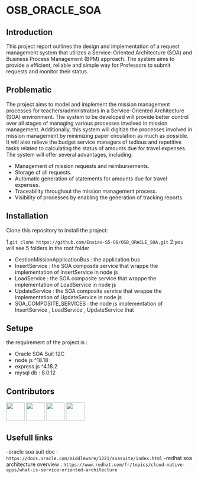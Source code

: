 # OSB_ORACLE_SOA

## Introduction
This project report outlines the design and implementation of a request management system
that utilizes a Service-Oriented Architecture (SOA) and Business Process Management (BPM)
approach. The system aims to provide a efficient, reliable and simple way for Professors to
submit requests and monitor their status.

## Problematic
The project aims to model and implement the mission management processes for teachers/administrators in a Service-Oriented Architecture (SOA) environment. The system to be developed will provide better control over all stages of managing various processes involved in mission management. Additionally, this system will digitize the processes involved in mission management by minimizing paper circulation as much as possible. It will also relieve the budget service managers of tedious and repetitive tasks related to calculating the status of amounts due for travel expenses. The system will offer several advantages, including:

- Management of mission requests and reimbursements.  
- Storage of all requests.
- Automatic generation of statements for amounts due for travel expenses.
- Traceability throughout the mission management process.
- Visibility of processes by enabling the generation of tracking reports.


## Installation
Clone this repository to install the project:

1.`git clone https://github.com/Ensias-S5-G6/OSB_ORACLE_SOA.git`
2.you will see 5 folders in the root folder
- GestionMissionApplicationBus : the application bus
- InsertService : the SOA composite service that wrappe the implementation of InsertService in node js
- LoadService :  the SOA composite service that wrappe the implementation of LoadService in node js
- UpdateService : the SOA composite service that wrappe the implementation of UpdateService in node js
- SOA_COMPOSITE_SERVICES : the node js  implementation of InsertService , LoadService , UpdateService that

## Setupe
the requirement of the project is  : 
- Oracle SOA Suit 12C
- node js ^18.18
- express js  ^4.18.2
- mysql db : 8.0.12

## Contributors

[<img src="https://avatars.githubusercontent.com/u/96293231?v=4" width="50px">](https://github.com/GodWilldev)
[<img src="https://avatars.githubusercontent.com/u/148327695?v=4" width="50px">](https://github.com/dianeDev224)
[<img src="https://avatars.githubusercontent.com/u/125375032?v=4" width="50px">](https://github.com/ChaimaaRO)
[<img src="https://avatars.githubusercontent.com/u/101372554?v=4" width="50px">](https://github.com/houdasam)

## Usefull links
-oracle soa suit  doc : `https://docs.oracle.com/middleware/1221/soasuite/index.html`
-redhat soa architecture overview :  `https://www.redhat.com/fr/topics/cloud-native-apps/what-is-service-oriented-architecture`




